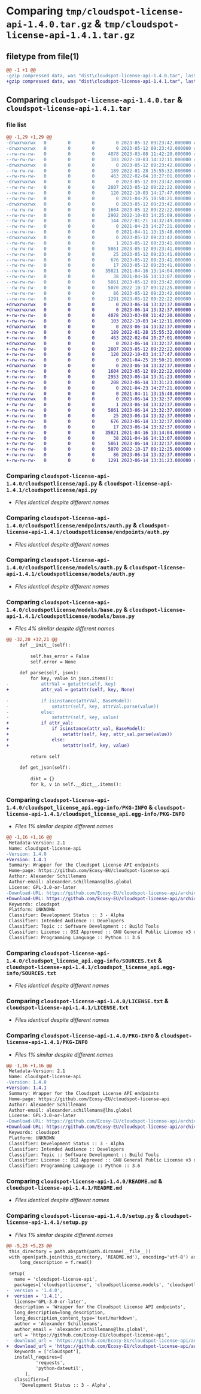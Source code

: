 # Comparing `tmp/cloudspot-license-api-1.4.0.tar.gz` & `tmp/cloudspot-license-api-1.4.1.tar.gz`

## filetype from file(1)

```diff
@@ -1 +1 @@
-gzip compressed data, was "dist\cloudspot-license-api-1.4.0.tar", last modified: Fri May 12 09:23:42 2023, max compression
+gzip compressed data, was "dist\cloudspot-license-api-1.4.1.tar", last modified: Wed Jun 14 13:32:37 2023, max compression
```

## Comparing `cloudspot-license-api-1.4.0.tar` & `cloudspot-license-api-1.4.1.tar`

### file list

```diff
@@ -1,29 +1,29 @@
-drwxrwxrwx   0        0        0        0 2023-05-12 09:23:42.000000 cloudspot-license-api-1.4.0/
-drwxrwxrwx   0        0        0        0 2023-05-12 09:23:42.000000 cloudspot-license-api-1.4.0/cloudspotlicense/
--rw-rw-rw-   0        0        0     4078 2023-03-08 11:42:20.000000 cloudspot-license-api-1.4.0/cloudspotlicense/api.py
--rw-rw-rw-   0        0        0      103 2022-10-03 14:12:11.000000 cloudspot-license-api-1.4.0/cloudspotlicense/config.py
-drwxrwxrwx   0        0        0        0 2023-05-12 09:23:42.000000 cloudspot-license-api-1.4.0/cloudspotlicense/constants/
--rw-rw-rw-   0        0        0      189 2022-01-28 15:55:32.000000 cloudspot-license-api-1.4.0/cloudspotlicense/constants/errors.py
--rw-rw-rw-   0        0        0      463 2022-02-04 10:27:01.000000 cloudspot-license-api-1.4.0/cloudspotlicense/constants/responses.py
-drwxrwxrwx   0        0        0        0 2023-05-12 09:23:42.000000 cloudspot-license-api-1.4.0/cloudspotlicense/endpoints/
--rw-rw-rw-   0        0        0     2807 2023-05-12 09:22:22.000000 cloudspot-license-api-1.4.0/cloudspotlicense/endpoints/auth.py
--rw-rw-rw-   0        0        0      120 2022-10-03 14:17:47.000000 cloudspot-license-api-1.4.0/cloudspotlicense/endpoints/base.py
--rw-rw-rw-   0        0        0        0 2021-04-25 10:50:21.000000 cloudspot-license-api-1.4.0/cloudspotlicense/endpoints/__init__.py
-drwxrwxrwx   0        0        0        0 2023-05-12 09:23:42.000000 cloudspot-license-api-1.4.0/cloudspotlicense/models/
--rw-rw-rw-   0        0        0     1604 2023-05-12 09:22:22.000000 cloudspot-license-api-1.4.0/cloudspotlicense/models/auth.py
--rw-rw-rw-   0        0        0     2902 2022-10-03 14:25:09.000000 cloudspot-license-api-1.4.0/cloudspotlicense/models/base.py
--rw-rw-rw-   0        0        0      144 2022-01-21 14:32:49.000000 cloudspot-license-api-1.4.0/cloudspotlicense/models/errors.py
--rw-rw-rw-   0        0        0        0 2021-04-23 14:27:21.000000 cloudspot-license-api-1.4.0/cloudspotlicense/models/__init__.py
--rw-rw-rw-   0        0        0        0 2021-04-11 13:15:48.000000 cloudspot-license-api-1.4.0/cloudspotlicense/__init__.py
-drwxrwxrwx   0        0        0        0 2023-05-12 09:23:42.000000 cloudspot-license-api-1.4.0/cloudspot_license_api.egg-info/
--rw-rw-rw-   0        0        0        1 2023-05-12 09:23:41.000000 cloudspot-license-api-1.4.0/cloudspot_license_api.egg-info/dependency_links.txt
--rw-rw-rw-   0        0        0     5861 2023-05-12 09:23:41.000000 cloudspot-license-api-1.4.0/cloudspot_license_api.egg-info/PKG-INFO
--rw-rw-rw-   0        0        0       25 2023-05-12 09:23:41.000000 cloudspot-license-api-1.4.0/cloudspot_license_api.egg-info/requires.txt
--rw-rw-rw-   0        0        0      676 2023-05-12 09:23:41.000000 cloudspot-license-api-1.4.0/cloudspot_license_api.egg-info/SOURCES.txt
--rw-rw-rw-   0        0        0       17 2023-05-12 09:23:41.000000 cloudspot-license-api-1.4.0/cloudspot_license_api.egg-info/top_level.txt
--rw-rw-rw-   0        0        0    35821 2021-04-16 13:14:04.000000 cloudspot-license-api-1.4.0/LICENSE.txt
--rw-rw-rw-   0        0        0       38 2021-04-16 14:13:07.000000 cloudspot-license-api-1.4.0/MANIFEST.in
--rw-rw-rw-   0        0        0     5861 2023-05-12 09:23:42.000000 cloudspot-license-api-1.4.0/PKG-INFO
--rw-rw-rw-   0        0        0     5070 2022-10-17 09:12:25.000000 cloudspot-license-api-1.4.0/README.md
--rw-rw-rw-   0        0        0       86 2023-05-12 09:23:42.000000 cloudspot-license-api-1.4.0/setup.cfg
--rw-rw-rw-   0        0        0     1291 2023-05-12 09:22:22.000000 cloudspot-license-api-1.4.0/setup.py
+drwxrwxrwx   0        0        0        0 2023-06-14 13:32:37.000000 cloudspot-license-api-1.4.1/
+drwxrwxrwx   0        0        0        0 2023-06-14 13:32:37.000000 cloudspot-license-api-1.4.1/cloudspotlicense/
+-rw-rw-rw-   0        0        0     4078 2023-03-08 11:42:20.000000 cloudspot-license-api-1.4.1/cloudspotlicense/api.py
+-rw-rw-rw-   0        0        0      103 2022-10-03 14:12:11.000000 cloudspot-license-api-1.4.1/cloudspotlicense/config.py
+drwxrwxrwx   0        0        0        0 2023-06-14 13:32:37.000000 cloudspot-license-api-1.4.1/cloudspotlicense/constants/
+-rw-rw-rw-   0        0        0      189 2022-01-28 15:55:32.000000 cloudspot-license-api-1.4.1/cloudspotlicense/constants/errors.py
+-rw-rw-rw-   0        0        0      463 2022-02-04 10:27:01.000000 cloudspot-license-api-1.4.1/cloudspotlicense/constants/responses.py
+drwxrwxrwx   0        0        0        0 2023-06-14 13:32:37.000000 cloudspot-license-api-1.4.1/cloudspotlicense/endpoints/
+-rw-rw-rw-   0        0        0     2807 2023-05-12 09:22:22.000000 cloudspot-license-api-1.4.1/cloudspotlicense/endpoints/auth.py
+-rw-rw-rw-   0        0        0      120 2022-10-03 14:17:47.000000 cloudspot-license-api-1.4.1/cloudspotlicense/endpoints/base.py
+-rw-rw-rw-   0        0        0        0 2021-04-25 10:50:21.000000 cloudspot-license-api-1.4.1/cloudspotlicense/endpoints/__init__.py
+drwxrwxrwx   0        0        0        0 2023-06-14 13:32:37.000000 cloudspot-license-api-1.4.1/cloudspotlicense/models/
+-rw-rw-rw-   0        0        0     1604 2023-05-12 09:22:22.000000 cloudspot-license-api-1.4.1/cloudspotlicense/models/auth.py
+-rw-rw-rw-   0        0        0     2953 2023-06-14 13:31:23.000000 cloudspot-license-api-1.4.1/cloudspotlicense/models/base.py
+-rw-rw-rw-   0        0        0      208 2023-06-14 13:31:23.000000 cloudspot-license-api-1.4.1/cloudspotlicense/models/errors.py
+-rw-rw-rw-   0        0        0        0 2021-04-23 14:27:21.000000 cloudspot-license-api-1.4.1/cloudspotlicense/models/__init__.py
+-rw-rw-rw-   0        0        0        0 2021-04-11 13:15:48.000000 cloudspot-license-api-1.4.1/cloudspotlicense/__init__.py
+drwxrwxrwx   0        0        0        0 2023-06-14 13:32:37.000000 cloudspot-license-api-1.4.1/cloudspot_license_api.egg-info/
+-rw-rw-rw-   0        0        0        1 2023-06-14 13:32:37.000000 cloudspot-license-api-1.4.1/cloudspot_license_api.egg-info/dependency_links.txt
+-rw-rw-rw-   0        0        0     5861 2023-06-14 13:32:37.000000 cloudspot-license-api-1.4.1/cloudspot_license_api.egg-info/PKG-INFO
+-rw-rw-rw-   0        0        0       25 2023-06-14 13:32:37.000000 cloudspot-license-api-1.4.1/cloudspot_license_api.egg-info/requires.txt
+-rw-rw-rw-   0        0        0      676 2023-06-14 13:32:37.000000 cloudspot-license-api-1.4.1/cloudspot_license_api.egg-info/SOURCES.txt
+-rw-rw-rw-   0        0        0       17 2023-06-14 13:32:37.000000 cloudspot-license-api-1.4.1/cloudspot_license_api.egg-info/top_level.txt
+-rw-rw-rw-   0        0        0    35821 2021-04-16 13:14:04.000000 cloudspot-license-api-1.4.1/LICENSE.txt
+-rw-rw-rw-   0        0        0       38 2021-04-16 14:13:07.000000 cloudspot-license-api-1.4.1/MANIFEST.in
+-rw-rw-rw-   0        0        0     5861 2023-06-14 13:32:37.000000 cloudspot-license-api-1.4.1/PKG-INFO
+-rw-rw-rw-   0        0        0     5070 2022-10-17 09:12:25.000000 cloudspot-license-api-1.4.1/README.md
+-rw-rw-rw-   0        0        0       86 2023-06-14 13:32:37.000000 cloudspot-license-api-1.4.1/setup.cfg
+-rw-rw-rw-   0        0        0     1291 2023-06-14 13:31:23.000000 cloudspot-license-api-1.4.1/setup.py
```

### Comparing `cloudspot-license-api-1.4.0/cloudspotlicense/api.py` & `cloudspot-license-api-1.4.1/cloudspotlicense/api.py`

 * *Files identical despite different names*

### Comparing `cloudspot-license-api-1.4.0/cloudspotlicense/endpoints/auth.py` & `cloudspot-license-api-1.4.1/cloudspotlicense/endpoints/auth.py`

 * *Files identical despite different names*

### Comparing `cloudspot-license-api-1.4.0/cloudspotlicense/models/auth.py` & `cloudspot-license-api-1.4.1/cloudspotlicense/models/auth.py`

 * *Files identical despite different names*

### Comparing `cloudspot-license-api-1.4.0/cloudspotlicense/models/base.py` & `cloudspot-license-api-1.4.1/cloudspotlicense/models/base.py`

 * *Files 4% similar despite different names*

```diff
@@ -32,20 +32,21 @@
     def __init__(self):
 
         self.has_error = False
         self.error = None
 
     def parse(self, json):
         for key, value in json.items():
-            attrVal = getattr(self, key)
+            attr_val = getattr(self, key, None)
 
-            if isinstance(attrVal, BaseModel):
-                setattr(self, key, attrVal.parse(value))
-            else:
-                setattr(self, key, value)
+            if attr_val:
+                if isinstance(attr_val, BaseModel):
+                    setattr(self, key, attr_val.parse(value))
+                else:
+                    setattr(self, key, value)
 
         return self
     
     def get_json(self):
 
         dikt = {}
         for k, v in self.__dict__.items():
```

### Comparing `cloudspot-license-api-1.4.0/cloudspot_license_api.egg-info/PKG-INFO` & `cloudspot-license-api-1.4.1/cloudspot_license_api.egg-info/PKG-INFO`

 * *Files 1% similar despite different names*

```diff
@@ -1,16 +1,16 @@
 Metadata-Version: 2.1
 Name: cloudspot-license-api
-Version: 1.4.0
+Version: 1.4.1
 Summary: Wrapper for the Cloudspot License API endpoints
 Home-page: https://github.com/Ecosy-EU/cloudspot-license-api
 Author: Alexander Schillemans
 Author-email: alexander.schillemans@lhs.global
 License: GPL-3.0-or-later
-Download-URL: https://github.com/Ecosy-EU/cloudspot-license-api/archive/refs/tags/1.4.0.tar.gz
+Download-URL: https://github.com/Ecosy-EU/cloudspot-license-api/archive/refs/tags/1.4.1.tar.gz
 Keywords: cloudspot
 Platform: UNKNOWN
 Classifier: Development Status :: 3 - Alpha
 Classifier: Intended Audience :: Developers
 Classifier: Topic :: Software Development :: Build Tools
 Classifier: License :: OSI Approved :: GNU General Public License v3 or later (GPLv3+)
 Classifier: Programming Language :: Python :: 3.6
```

### Comparing `cloudspot-license-api-1.4.0/cloudspot_license_api.egg-info/SOURCES.txt` & `cloudspot-license-api-1.4.1/cloudspot_license_api.egg-info/SOURCES.txt`

 * *Files identical despite different names*

### Comparing `cloudspot-license-api-1.4.0/LICENSE.txt` & `cloudspot-license-api-1.4.1/LICENSE.txt`

 * *Files identical despite different names*

### Comparing `cloudspot-license-api-1.4.0/PKG-INFO` & `cloudspot-license-api-1.4.1/PKG-INFO`

 * *Files 1% similar despite different names*

```diff
@@ -1,16 +1,16 @@
 Metadata-Version: 2.1
 Name: cloudspot-license-api
-Version: 1.4.0
+Version: 1.4.1
 Summary: Wrapper for the Cloudspot License API endpoints
 Home-page: https://github.com/Ecosy-EU/cloudspot-license-api
 Author: Alexander Schillemans
 Author-email: alexander.schillemans@lhs.global
 License: GPL-3.0-or-later
-Download-URL: https://github.com/Ecosy-EU/cloudspot-license-api/archive/refs/tags/1.4.0.tar.gz
+Download-URL: https://github.com/Ecosy-EU/cloudspot-license-api/archive/refs/tags/1.4.1.tar.gz
 Keywords: cloudspot
 Platform: UNKNOWN
 Classifier: Development Status :: 3 - Alpha
 Classifier: Intended Audience :: Developers
 Classifier: Topic :: Software Development :: Build Tools
 Classifier: License :: OSI Approved :: GNU General Public License v3 or later (GPLv3+)
 Classifier: Programming Language :: Python :: 3.6
```

### Comparing `cloudspot-license-api-1.4.0/README.md` & `cloudspot-license-api-1.4.1/README.md`

 * *Files identical despite different names*

### Comparing `cloudspot-license-api-1.4.0/setup.py` & `cloudspot-license-api-1.4.1/setup.py`

 * *Files 1% similar despite different names*

```diff
@@ -5,23 +5,23 @@
 this_directory = path.abspath(path.dirname(__file__))
 with open(path.join(this_directory, 'README.md'), encoding='utf-8') as f:
     long_description = f.read()
 
 setup(
   name = 'cloudspot-license-api',         
   packages=['cloudspotlicense', 'cloudspotlicense.models', 'cloudspotlicense.constants', 'cloudspotlicense.endpoints'],
-  version = '1.4.0',
+  version = '1.4.1',
   license='GPL-3.0-or-later',
   description = 'Wrapper for the Cloudspot License API endpoints',
   long_description=long_description,
   long_description_content_type='text/markdown',
   author = 'Alexander Schillemans',
   author_email = 'alexander.schillemans@lhs.global',
   url = 'https://github.com/Ecosy-EU/cloudspot-license-api',
-  download_url = 'https://github.com/Ecosy-EU/cloudspot-license-api/archive/refs/tags/1.4.0.tar.gz',
+  download_url = 'https://github.com/Ecosy-EU/cloudspot-license-api/archive/refs/tags/1.4.1.tar.gz',
   keywords = ['cloudspot'],
   install_requires=[
           'requests',
           'python-dateutil',
       ],
   classifiers=[
     'Development Status :: 3 - Alpha',
```

